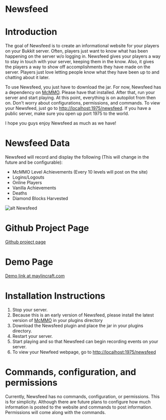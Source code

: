 Newsfeed
========
# Introduction

The goal of Newsfeed is to create an informational website for your players on your Bukkit server.  Often, players just want to know what has been happening on the server w/o logging in.  Newsfeed gives your players a way to stay in touch with your server, keeping them in the know.  Also, it gives the players a way to show off accomplishments they have made on the server.  Players just love letting people know what they have been up to and chatting about it later. 

To use Newsfeed, you just have to download the jar.  For now, Newsfeed has a dependency on [McMMO](http://dev.bukkit.org/bukkit-plugins/mcmmo/).  Please have that installed.  After that, run your server and start playing.  At this point, everything is on autopilot from then on.  Don't worry about configurations, permissions, and commands.  To view your Newsfeed, just go to [http://localhost:1975/newsfeed](http://localhost:1975/newsfeed).  If you have a public server, make sure you open up port 1975 to the world.

I hope you guys enjoy Newsfeed as much as we have!

# Newsfeed Data

Newsfeed will record and display the following (This will change in the future and be configurable):

- McMMO Level Achievements (Every 10 levels will post on the site)
- Logins/Logouts
- Online Players
- Vanilla Achievements
- Deaths
- Diamond Blocks Harvested

![alt Newsfeed](https://dl.dropboxusercontent.com/u/6293554/newsfeed.jpg "Newsfeed Example")

# Github Project Page
[Github project page](https://github.com/canilao/mc-newsfeed)

# Demo Page
[Demo link at maylincraft.com](http://www.maylincraft.com/newsfeed)

# Installation Instructions
1. Stop your server.
2. Because this is an early version of Newsfeed, please install the latest version of [McMMO](http://dev.bukkit.org/bukkit-plugins/mcmmo/) in your plugins directory
3. Download the Newsfeed plugin and place the jar in your plugins directory.
4. Restart your server.
5. Start playing and so that Newsfeed can begin recording events on your server.
6. To view your Newfeed webpage, go to [http://localhost:1975/newsfeed](http://localhost:1975/newsfeed)

# Commands, configuration, and permissions
Currently, Newsfeed has no commands, configuration, or permissions.  This is for simplicity.  Although there are future plans to configure how much information is posted to the website and commands to post information.  Permissions will come along with the commands.
